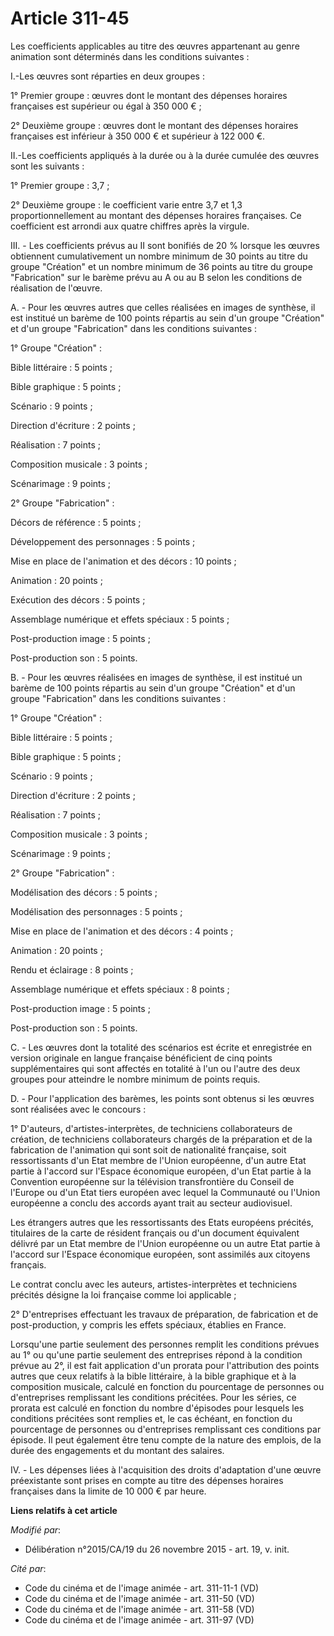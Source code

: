 # Article 311-45

Les coefficients applicables au titre des œuvres appartenant au genre animation sont déterminés dans les conditions
suivantes : 

I.-Les œuvres sont réparties en deux groupes : 

1° Premier groupe : œuvres dont le montant des dépenses horaires françaises est supérieur ou égal à 350 000 € ; 

2° Deuxième groupe : œuvres dont le montant des dépenses horaires françaises est inférieur à 350 000 € et supérieur à 122 000
€. 

II.-Les coefficients appliqués à la durée ou à la durée cumulée des œuvres sont les suivants : 

1° Premier groupe : 3,7 ; 

2° Deuxième groupe : le coefficient varie entre 3,7 et 1,3 proportionnellement au montant des dépenses horaires françaises.
Ce coefficient est arrondi aux quatre chiffres après la virgule. 

III. - Les coefficients prévus au II sont bonifiés de 20 % lorsque les œuvres obtiennent cumulativement un nombre minimum de
30 points au titre du groupe "Création" et un nombre minimum de 36 points au titre du groupe "Fabrication" sur le barème
prévu au A ou au B selon les conditions de réalisation de l'œuvre.

A. - Pour les œuvres autres que celles réalisées en images de synthèse, il est institué un barème de 100 points répartis au
sein d'un groupe "Création" et d'un groupe "Fabrication" dans les conditions suivantes :

1° Groupe "Création" :

Bible littéraire : 5 points ;

Bible graphique : 5 points ;

Scénario : 9 points ;

Direction d'écriture : 2 points ;

Réalisation : 7 points ;

Composition musicale : 3 points ;

Scénarimage : 9 points ;

2° Groupe "Fabrication" :

Décors de référence : 5 points ;

Développement des personnages : 5 points ;

Mise en place de l'animation et des décors : 10 points ;

Animation : 20 points ;

Exécution des décors : 5 points ;

Assemblage numérique et effets spéciaux : 5 points ;

Post-production image : 5 points ;

Post-production son : 5 points.

B. - Pour les œuvres réalisées en images de synthèse, il est institué un barème de 100 points répartis au sein d'un groupe
"Création" et d'un groupe "Fabrication" dans les conditions suivantes :

1° Groupe "Création" :

Bible littéraire : 5 points ;

Bible graphique : 5 points ;

Scénario : 9 points ;

Direction d'écriture : 2 points ;

Réalisation : 7 points ;

Composition musicale : 3 points ;

Scénarimage : 9 points ;

2° Groupe "Fabrication" :

Modélisation des décors : 5 points ;

Modélisation des personnages : 5 points ;

Mise en place de l'animation et des décors : 4 points ;

Animation : 20 points ;

Rendu et éclairage : 8 points ;

Assemblage numérique et effets spéciaux : 8 points ;

Post-production image : 5 points ;

Post-production son : 5 points.

C. - Les œuvres dont la totalité des scénarios est écrite et enregistrée en version originale en langue française bénéficient
de cinq points supplémentaires qui sont affectés en totalité à l'un ou l'autre des deux groupes pour atteindre le nombre
minimum de points requis.

D. - Pour l'application des barèmes, les points sont obtenus si les œuvres sont réalisées avec le concours :

1° D'auteurs, d'artistes-interprètes, de techniciens collaborateurs de création, de techniciens collaborateurs chargés de la
préparation et de la fabrication de l'animation qui sont soit de nationalité française, soit ressortissants d'un Etat membre
de l'Union européenne, d'un autre Etat partie à l'accord sur l'Espace économique européen, d'un Etat partie à la Convention
européenne sur la télévision transfrontière du Conseil de l'Europe ou d'un Etat tiers européen avec lequel la Communauté ou
l'Union européenne a conclu des accords ayant trait au secteur audiovisuel.

Les étrangers autres que les ressortissants des Etats européens précités, titulaires de la carte de résident français ou d'un
document équivalent délivré par un Etat membre de l'Union européenne ou un autre Etat partie à l'accord sur l'Espace
économique européen, sont assimilés aux citoyens français.

Le contrat conclu avec les auteurs, artistes-interprètes et techniciens précités désigne la loi française comme loi
applicable ;

2° D'entreprises effectuant les travaux de préparation, de fabrication et de post-production, y compris les effets spéciaux,
établies en France.

Lorsqu'une partie seulement des personnes remplit les conditions prévues au 1° ou qu'une partie seulement des entreprises
répond à la condition prévue au 2°, il est fait application d'un prorata pour l'attribution des points autres que ceux
relatifs à la bible littéraire, à la bible graphique et à la composition musicale, calculé en fonction du pourcentage de
personnes ou d'entreprises remplissant les conditions précitées. Pour les séries, ce prorata est calculé en fonction du
nombre d'épisodes pour lesquels les conditions précitées sont remplies et, le cas échéant, en fonction du pourcentage de
personnes ou d'entreprises remplissant ces conditions par épisode. Il peut également être tenu compte de la nature des
emplois, de la durée des engagements et du montant des salaires.

IV. - Les dépenses liées à l'acquisition des droits d'adaptation d'une œuvre préexistante sont prises en compte au titre des
dépenses horaires françaises dans la limite de 10 000 € par heure.

**Liens relatifs à cet article**

_Modifié par_:

  - Délibération n°2015/CA/19 du 26 novembre 2015 - art. 19, v. init.

_Cité par_:

  - Code du cinéma et de l'image animée - art. 311-11-1 (VD)
  - Code du cinéma et de l'image animée - art. 311-50 (VD)
  - Code du cinéma et de l'image animée - art. 311-58 (VD)
  - Code du cinéma et de l'image animée - art. 311-97 (VD)
